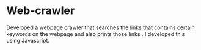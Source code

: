 # Web-crawler
Developed a webpage crawler that searches the links that contains certain keywords on the webpage and also prints those links . I developed this using Javascript.
